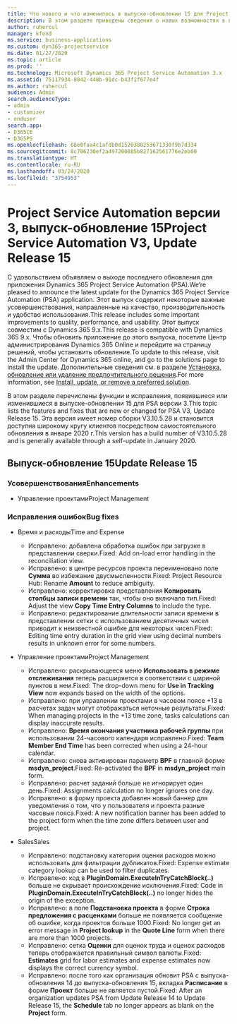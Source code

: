 ```yaml
---
title: Что нового и что изменилось в выпуске-обновлении 15 для Project Service Automation версии 3
description: В этом разделе приведены сведения о новых возможностях в выпуске-обновлении 15 для Project Service Automation версии 3.
author: ruhercul
manager: kfend
ms.service: business-applications
ms.custom: dyn365-projectservice
ms.date: 01/27/2020
ms.topic: article
ms.prod: ''
ms.technology: Microsoft Dynamics 365 Project Service Automation 3.x
ms.assetid: 75117934-8042-448b-91dc-b43f1f677e4f
ms.author: ruhercul
audience: Admin
search.audienceType:
- admin
- customizer
- enduser
search.app:
- D365CE
- D365PS
ms.openlocfilehash: 68e0faa4c1afdb0d1520388253671330f9b7d334
ms.sourcegitcommit: 8c786230ef2a497280885b827162561776e2eb00
ms.translationtype: HT
ms.contentlocale: ru-RU
ms.lasthandoff: 03/24/2020
ms.locfileid: "3754953"
---
```

# <a name="project-service-automation-v3-update-release-15"></a><span data-ttu-id="d8f99-103">Project Service Automation версии 3, выпуск-обновление 15</span><span class="sxs-lookup"><span data-stu-id="d8f99-103">Project Service Automation V3, Update Release 15</span></span>

<span data-ttu-id="d8f99-104">С удовольствием объявляем о выходе последнего обновления для приложения Dynamics 365 Project Service Automation (PSA).</span><span class="sxs-lookup"><span data-stu-id="d8f99-104">We’re pleased to announce the latest update for the Dynamics 365 Project Service Automation (PSA) application.</span></span> <span data-ttu-id="d8f99-105">Этот выпуск содержит некоторые важные усовершенствования, направленные на качество, производительность и удобство использования.</span><span class="sxs-lookup"><span data-stu-id="d8f99-105">This release includes some important improvements to quality, performance, and usability.</span></span> <span data-ttu-id="d8f99-106">Этот выпуск совместим с Dynamics 365 9.x.</span><span class="sxs-lookup"><span data-stu-id="d8f99-106">This release is compatible with Dynamics 365 9.x.</span></span> <span data-ttu-id="d8f99-107">Чтобы обновить приложение до этого выпуска, посетите Центр администрирования Dynamics 365 Online и перейдите на страницу решений, чтобы установить обновление.</span><span class="sxs-lookup"><span data-stu-id="d8f99-107">To update to this release, visit the Admin Center for Dynamics 365 online, and go to the solutions page to install the update.</span></span> <span data-ttu-id="d8f99-108">Дополнительные сведения см. в разделе [Установка, обновление или удаление предпочтительного решения](https://docs.microsoft.com/power-platform/admin/install-remove-preferred-solution).</span><span class="sxs-lookup"><span data-stu-id="d8f99-108">For more information, see [Install, update, or remove a preferred solution](https://docs.microsoft.com/power-platform/admin/install-remove-preferred-solution).</span></span>

<span data-ttu-id="d8f99-109">В этом разделе перечислены функции и исправления, появившиеся или изменившиеся в выпуске-обновлении 15 для PSA версии 3.</span><span class="sxs-lookup"><span data-stu-id="d8f99-109">This topic lists the features and fixes that are new or changed for PSA V3, Update Release 15.</span></span> <span data-ttu-id="d8f99-110">Эта версия имеет номер сборки V3.10.5.28 и становится доступна широкому кругу клиентов посредством самостоятельного обновления в январе 2020 г.</span><span class="sxs-lookup"><span data-stu-id="d8f99-110">This version has a build number of V3.10.5.28 and is generally available through a self-update in January 2020.</span></span>

## <a name="update-release-15"></a><span data-ttu-id="d8f99-111">Выпуск-обновление 15</span><span class="sxs-lookup"><span data-stu-id="d8f99-111">Update Release 15</span></span> 

### <a name="enhancements"></a><span data-ttu-id="d8f99-112">Усовершенствования</span><span class="sxs-lookup"><span data-stu-id="d8f99-112">Enhancements</span></span>

- <span data-ttu-id="d8f99-113">Управление проектами</span><span class="sxs-lookup"><span data-stu-id="d8f99-113">Project Management</span></span>

### <a name="bug-fixes"></a><span data-ttu-id="d8f99-114">Исправления ошибок</span><span class="sxs-lookup"><span data-stu-id="d8f99-114">Bug fixes</span></span>

- <span data-ttu-id="d8f99-115">Время и расходы</span><span class="sxs-lookup"><span data-stu-id="d8f99-115">Time and Expense</span></span>

  - <span data-ttu-id="d8f99-116">Исправлено: добавлена обработка ошибок при загрузке в представлении сверки.</span><span class="sxs-lookup"><span data-stu-id="d8f99-116">Fixed: Add on-load error handling in the reconciliation view.</span></span>
  - <span data-ttu-id="d8f99-117">Исправлено: в центре ресурсов проекта переименовано поле **Сумма** во избежание двусмысленности.</span><span class="sxs-lookup"><span data-stu-id="d8f99-117">Fixed: Project Resource Hub: Rename **Amount** to reduce ambiguity.</span></span>
  - <span data-ttu-id="d8f99-118">Исправлено: корректировка представления **Копировать столбцы записи времени** так, чтобы оно включало тип.</span><span class="sxs-lookup"><span data-stu-id="d8f99-118">Fixed: Adjust the view **Copy Time Entry Columns** to include the type.</span></span>
  - <span data-ttu-id="d8f99-119">Исправлено: редактирование длительности записи времени в представлении сетки с использованием десятичных чисел приводит к неизвестной ошибке для некоторых чисел.</span><span class="sxs-lookup"><span data-stu-id="d8f99-119">Fixed: Editing time entry duration in the grid view using decimal numbers results in unknown error for some numbers.</span></span>

- <span data-ttu-id="d8f99-120">Управление проектами</span><span class="sxs-lookup"><span data-stu-id="d8f99-120">Project Management</span></span>

  - <span data-ttu-id="d8f99-121">Исправлено: раскрывающееся меню **Использовать в режиме отслеживания** теперь расширяется в соответствии с шириной пунктов в нем.</span><span class="sxs-lookup"><span data-stu-id="d8f99-121">Fixed: The drop-down menu for **Use in Tracking View** now expands based on the width of the options.</span></span>
  - <span data-ttu-id="d8f99-122">Исправлено: при управлении проектами в часовом поясе +13 в расчетах задач могут отображаться неточные результаты.</span><span class="sxs-lookup"><span data-stu-id="d8f99-122">Fixed: When managing projects in the +13 time zone, tasks calculations can display inaccurate results.</span></span>
  - <span data-ttu-id="d8f99-123">Исправлено: **Время окончания участника рабочей группы** при использовании 24-часового календаря исправлено.</span><span class="sxs-lookup"><span data-stu-id="d8f99-123">Fixed: **Team Member End Time** has been corrected when using a 24-hour calendar.</span></span>
  - <span data-ttu-id="d8f99-124">Исправлено: снова активирован параметр **BPF** в главной форме **msdyn_project**.</span><span class="sxs-lookup"><span data-stu-id="d8f99-124">Fixed: Re-activated the **BPF** in **msdyn_project** main form.</span></span>
  - <span data-ttu-id="d8f99-125">Исправлено: расчет заданий больше не игнорирует один день.</span><span class="sxs-lookup"><span data-stu-id="d8f99-125">Fixed: Assignments calculation no longer ignores one day.</span></span>
  - <span data-ttu-id="d8f99-126">Исправлено: в форму проекта добавлен новый баннер для уведомления о том, что у пользователя и проекта разные часовые пояса.</span><span class="sxs-lookup"><span data-stu-id="d8f99-126">Fixed: A new notification banner has been added to the project form when the time zone differs between user and project.</span></span>

- <span data-ttu-id="d8f99-127">Sales</span><span class="sxs-lookup"><span data-stu-id="d8f99-127">Sales</span></span>

  - <span data-ttu-id="d8f99-128">Исправлено: подстановку категории оценки расходов можно использовать для фильтрации дубликатов.</span><span class="sxs-lookup"><span data-stu-id="d8f99-128">Fixed: Expense estimate category lookup can be used to filter duplicates.</span></span>
  - <span data-ttu-id="d8f99-129">Исправлено: код в **PluginDomain.ExecuteInTryCatchBlock(..)** больше не скрывает происхождение исключения.</span><span class="sxs-lookup"><span data-stu-id="d8f99-129">Fixed: Code in **PluginDomain.ExecuteInTryCatchBlock(..)** no longer hides the origin of the exception.</span></span>
  - <span data-ttu-id="d8f99-130">Исправлено: в поле **Подстановка проекта** в форме **Строка предложения с расценками** больше не появляется сообщение об ошибке, когда проектов больше 1000.</span><span class="sxs-lookup"><span data-stu-id="d8f99-130">Fixed: No longer get an error message in **Project lookup** in the **Quote Line** form when there are more than 1000 projects.</span></span>
  - <span data-ttu-id="d8f99-131">Исправлено: сетка **Оценки** для оценок труда и оценок расходов теперь отображается правильный символ валюты.</span><span class="sxs-lookup"><span data-stu-id="d8f99-131">Fixed: **Estimates** grid for labor estimates and expense estimates now displays the correct currency symbol.</span></span>
  - <span data-ttu-id="d8f99-132">Исправлено: после того как организация обновит PSA с выпуска-обновления 14 до выпуска-обновления 15, вкладка **Расписание** в форме **Проект** больше не является пустой.</span><span class="sxs-lookup"><span data-stu-id="d8f99-132">Fixed: After an organization updates PSA from Update Release 14 to Update Release 15, the **Schedule** tab no longer appears as blank on the **Project** form.</span></span>
